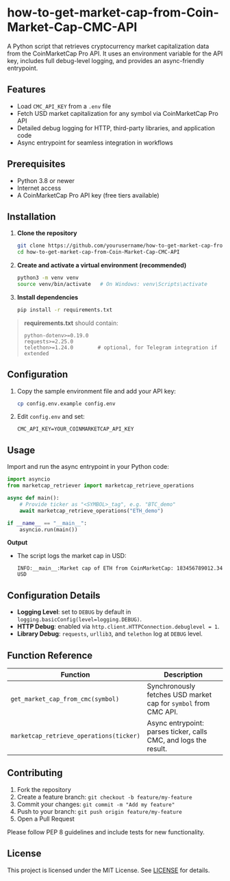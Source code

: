 # how-to-get-market-cap-from-Coin-Market-Cap-CMC-API

A Python script that retrieves cryptocurrency market capitalization data from the CoinMarketCap Pro API. It uses an environment variable for the API key, includes full debug-level logging, and provides an async-friendly entrypoint.

## Features

* Load `CMC_API_KEY` from a `.env` file
* Fetch USD market capitalization for any symbol via CoinMarketCap Pro API
* Detailed debug logging for HTTP, third-party libraries, and application code
* Async entrypoint for seamless integration in workflows

## Prerequisites

* Python 3.8 or newer
* Internet access
* A CoinMarketCap Pro API key (free tiers available)

## Installation

1. **Clone the repository**

   ```bash
   git clone https://github.com/yourusername/how-to-get-market-cap-from-Coin-Market-Cap-CMC-API.git
   cd how-to-get-market-cap-from-Coin-Market-Cap-CMC-API
   ```

2. **Create and activate a virtual environment (recommended)**

   ```bash
   python3 -m venv venv
   source venv/bin/activate   # On Windows: venv\Scripts\activate
   ```

3. **Install dependencies**

   ```bash
   pip install -r requirements.txt
   ```

> **requirements.txt** should contain:
>
> ```text
> python-dotenv>=0.19.0
> requests>=2.25.0
> telethon>=1.24.0        # optional, for Telegram integration if extended
> ```

## Configuration

1. Copy the sample environment file and add your API key:

   ```bash
   cp config.env.example config.env
   ```
2. Edit `config.env` and set:

   ```dotenv
   CMC_API_KEY=YOUR_COINMARKETCAP_API_KEY
   ```

## Usage

Import and run the async entrypoint in your Python code:

```python
import asyncio
from marketcap_retriever import marketcap_retrieve_operations

async def main():
    # Provide ticker as "<SYMBOL>_tag", e.g. "BTC_demo"
    await marketcap_retrieve_operations("ETH_demo")

if __name__ == "__main__":
    asyncio.run(main())
```

**Output**

* The script logs the market cap in USD:

  ```
  INFO:__main__:Market cap of ETH from CoinMarketCap: 183456789012.34 USD
  ```

## Configuration Details

* **Logging Level**: set to `DEBUG` by default in `logging.basicConfig(level=logging.DEBUG)`.
* **HTTP Debug**: enabled via `http.client.HTTPConnection.debuglevel = 1`.
* **Library Debug**: `requests`, `urllib3`, and `telethon` log at `DEBUG` level.

## Function Reference

| Function                                | Description                                                      |
| --------------------------------------- | ---------------------------------------------------------------- |
| `get_market_cap_from_cmc(symbol)`       | Synchronously fetches USD market cap for `symbol` from CMC API.  |
| `marketcap_retrieve_operations(ticker)` | Async entrypoint: parses ticker, calls CMC, and logs the result. |

## Contributing

1. Fork the repository
2. Create a feature branch: `git checkout -b feature/my-feature`
3. Commit your changes: `git commit -m "Add my feature"`
4. Push to your branch: `git push origin feature/my-feature`
5. Open a Pull Request

Please follow PEP 8 guidelines and include tests for new functionality.

## License

This project is licensed under the MIT License. See [LICENSE](LICENSE) for details.

